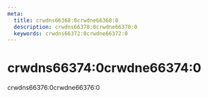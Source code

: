 ```yaml
---
meta:
  title: crwdns66368:0crwdne66368:0
  description: crwdns66370:0crwdne66370:0
  keywords: crwdns66372:0crwdne66372:0
---
```


# crwdns66374:0crwdne66374:0

crwdns66376:0crwdne66376:0

<entry-ad />

<backmatter />
